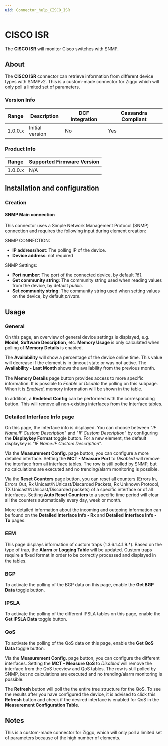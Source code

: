 ```yaml
---
uid: Connector_help_CISCO_ISR
---
```


# CISCO ISR

The **CISCO ISR** will monitor Cisco switches with SNMP.

## About

The **CISCO ISR** connector can retrieve information from different device types with SNMPv2. This is a custom-made connector for Ziggo which will only poll a limited set of parameters.

### Version Info

| Range | Description | DCF Integration | Cassandra Compliant |
|------------------|-----------------|---------------------|-------------------------|
| 1.0.0.x          | Initial version | No                  | Yes                     |

### Product Info

| Range | Supported Firmware Version |
|------------------|-----------------------------|
| 1.0.0.x          | N/A                         |

## Installation and configuration

### Creation

#### SNMP Main connection

This connector uses a Simple Network Management Protocol (SNMP) connection and requires the following input during element creation:

SNMP CONNECTION:

- **IP address/host**: The polling IP of the device.
- **Device address**: not required

SNMP Settings:

- **Port number**: The port of the connected device, by default *161*.
- **Get community string**: The community string used when reading values from the device, by default *public*.
- **Set community string**: The community string used when setting values on the device, by default *private*.

## Usage

### General

On this page, an overview of general device settings is displayed, e.g. **Model**, **Software Description**, etc. **Memory Usage** is only calculated when polling of **Memory Details** is enabled.

The **Availability** will show a percentage of the device online time. This value will decrease if the element is in timeout state or was not active. The **Availability - Last Month** shows the availability from the previous month.

The **Memory Details** page button provides access to more specific information. It is possible to *Enable* or *Disable* the polling on this subpage. When it is *Enabled*, memory information will be shown in the table.

In addition, a **Redetect Config** can be performed with the corresponding button. This will remove all non-existing interfaces from the Interface tables.

### Detailed Interface Info page

On this page, the interface info is displayed. You can choose between "*IF Name:IF Custom Description*" and "*IF Custom Description*" by configuring the **Displaykey Format** toggle button. For a new element, the default displaykey is "*IF Name:IF Custom Description*".

Via the **Measurement Config.** page button, you can configure a more detailed interface. Setting the **MCT - Measure Port** to *Disabled* will remove the interface from all interface tables. The row is still polled by SNMP, but no calculations are executed and no trending/alarm monitoring is possible.

Via the **Reset Counters** page button, you can reset all counters (Errors In, Errors Out, Rx Unicast/NUnicast/Discarded Packets, Rx Unknown Protocol, TX Unicast/NUnicast/Discarded packets) of a specific interface or of all interfaces. Setting **Auto Reset Counters** to a specific time period will clear all the counters automatically every day, week or month.

More detailed information about the incoming and outgoing information can be found on the **Detailed Interface Info - Rx** and **Detailed Interface Info - Tx** pages.

### EEM

This page displays information of custom traps (1.3.6.1.4.1.9.\*). Based on the type of trap, the **Alarm** or **Logging Table** will be updated. Custom traps require a fixed format in order to be correctly processed and displayed in the tables.

### BGP

To activate the polling of the BGP data on this page, enable the **Get BGP Data** toggle button.

### IPSLA

To activate the polling of the different IPSLA tables on this page, enable the **Get IPSLA Data** toggle button.

### QoS

To activate the polling of the QoS data on this page, enable the **Get QoS Data** toggle button.

Via the **Measurement Config.** page button, you can configure the different interfaces. Setting the **MCT - Measure QoS** to *Disabled* will remove the interface from the QoS treeview and QoS tables. The row is still polled by SNMP, but no calculations are executed and no trending/alarm monitoring is possible.

The **Refresh** button will poll the the entire tree structure for the QoS. To see the results after you have configured the device, it is advised to click this **Refresh** button and check if the desired interface is enabled for QoS in the **Measurement Configuration Table**.

## Notes

This is a custom-made connector for Ziggo, which will only poll a limited set of parameters because of the high number of elements.
